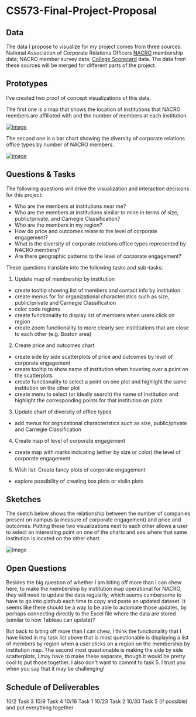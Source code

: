 # CS573-Final-Project-Proposal

## Data

The data I propose to visualize for my project comes from three sources:  National Association of Corporate Relations Officers [NACRO](https://nacrocon.org/) membership data;  NACRO member survey data;  [College Scorecard](https://collegescorecard.ed.gov/data/) data.  The data from these sources will be merged for different parts of the project.

## Prototypes

I’ve created two proof of concept visualizations of this data. 

The first one is a map that shows the location of institutions that NACRO members are affiliated with and the number of members at each institution.  

[![image](https://user-images.githubusercontent.com/54547762/66050217-c6d02f00-e4fa-11e9-801d-dd29323218d3.png)](https://beta.vizhub.com/JCarpenter-WPI/2766fc02e0c64090a49dfaba9069d36d)

The second one is a bar chart showing the diversity of corporate relations office types by number of NACRO members.

[![image](https://user-images.githubusercontent.com/54547762/66050276-eb2c0b80-e4fa-11e9-9468-8b53ac9199ec.png)](https://beta.vizhub.com/JCarpenter-WPI/972b7672955b4792b0e115b459068c85)

## Questions & Tasks

The following questions will drive the visualization and interaction decisions for this project:

 * Who are the members at institutions near me?
 * Who are the members at institutions similar to mine in terms of size, public/private, and Carnegie Classification?
 * Who are the members in my region?
 * How do price and outcomes relate to the level of corporate engagement?
 * What is the diversity of corporate relations office types represented by NACRO members?
 * Are there geographic patterns to the level of corporate engagement?
 
 These questions translate into the following tasks and sub-tasks:
 
 1.  Update map of membership by institution
 
 * create tooltip showing list of members and contact info by institution
 * create menus for for organizational characteristics such as size, public/private and Carnegie Classification
 * color code regions
 * create functionality to display list of members when users click on region
 * create zoom functionality to more clearly see instititutions that are close to each other (e.g. Boston area)
 
 2.  Create price and outcomes chart
 
 * create side by side scatterplots of price and outcomes by level of corporate engagement
 * create tooltip to show name of institution when hovering over a point on the scatterplots
 * create functionality to select a point on one plot and highlight the same institution on the other plot
 * create menu to select (or ideally search) the name of institution and highlight the corresponding points for that institution on plots
 
 3.  Update chart of diversity of office types
 
 * add menus for orgnizational characteristics such as size, public/private and Carnegie Classification
 
 4.  Create map of level of corporate engagement
 
 * create map with marks indicating (either by size or color) the level of corporate engagement
 
 5.  Wish list:  Create fancy plots of corporate engagement
 
 * explore possibility of creating box plots or violin plots
 

## Sketches

The sketch below shows the relationship between the number of companies present on campus (a measure of corporate engagement) and price and outcomes.  Putting these two visualizations next to each other allows a user to select an interesting point on one of the charts and  see where that same institution is located on the other chart.

![image](https://user-images.githubusercontent.com/54547762/66050336-09920700-e4fb-11e9-9d38-dd456d65827b.png)

## Open Questions

Besides the big question of whether I am biting off more than I can chew here, to make the membership by institution map operational for NACRO, they will need to update the data regularly, which seems cumbersome to have to go into gisthub each time to copy and paste an updated dataset.  It seems like there should be a way to be able to automate those updates, by perhaps connecting directly to the Excel file where the data are stored (similar to how Tableau can update)?  

But back to biting off more than I can chew, I think the functionality that I have listed in my task list above that is most questionable is displaying a list of members by region when a user clicks on a region on the membership by institution map.  The second most questionable is making the side by side scatterplots, I may have to make these separate, though it would be pretty cool to put those together.  I also don't want to commit to task 5.  I trust you when you say that it may be challenging!

## Schedule of Deliverables

10/2 Task 3
10/9 Task 4
10/16 Task 1
10/23 Task 2
10/30 Task 5 (if possible) and put everything together


